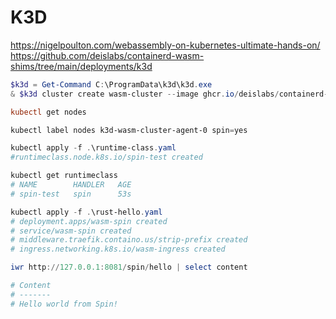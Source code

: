 # K3D

https://nigelpoulton.com/webassembly-on-kubernetes-ultimate-hands-on/
https://github.com/deislabs/containerd-wasm-shims/tree/main/deployments/k3d

```powershell
$k3d = Get-Command C:\ProgramData\k3d\k3d.exe
& $k3d cluster create wasm-cluster --image ghcr.io/deislabs/containerd-wasm-shims/examples/k3d:v0.5.1 -p "8081:80@loadbalancer" --agents 2

kubectl get nodes

kubectl label nodes k3d-wasm-cluster-agent-0 spin=yes

kubectl apply -f .\runtime-class.yaml
#runtimeclass.node.k8s.io/spin-test created

kubectl get runtimeclass
# NAME        HANDLER   AGE
# spin-test   spin      53s

kubectl apply -f .\rust-hello.yaml
# deployment.apps/wasm-spin created
# service/wasm-spin created
# middleware.traefik.containo.us/strip-prefix created
# ingress.networking.k8s.io/wasm-ingress created

iwr http://127.0.0.1:8081/spin/hello | select content

# Content
# -------
# Hello world from Spin!
```
